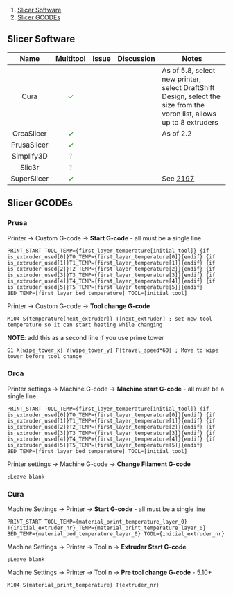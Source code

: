 1. [Slicer Software](#slicer-software)
2. [Slicer GCODEs](#slicer-gcodes)

## Slicer Software

| Name | Multitool | Issue | Discussion | Notes |
|:------:|:------:|:------:|:------:|------|
| Cura | <span style="color: green;">✓</span> | | | As of 5.8, select new printer, select DraftShift Design, select the size from the voron list, allows up to 8 extruders |
| OrcaSlicer | <span style="color: green;">✓</span> | | | As of 2.2 |
| PrusaSlicer | <span style="color: green;">✓</span> | | | |
| Simplify3D | <span style="color: silver;">?</span> | | | |
| Slic3r | <span style="color: silver;">?</span> | | | |
| SuperSlicer | <span style="color: green;">✓</span> | | | See [2197](https://github.com/supermerill/SuperSlicer/issues/2197) |

## Slicer GCODEs

### Prusa

Printer -> Custom G-code -> **Start G-code** - all must be a single line
```
PRINT_START TOOL_TEMP={first_layer_temperature[initial_tool]} {if is_extruder_used[0]}T0_TEMP={first_layer_temperature[0]}{endif} {if is_extruder_used[1]}T1_TEMP={first_layer_temperature[1]}{endif} {if is_extruder_used[2]}T2_TEMP={first_layer_temperature[2]}{endif} {if is_extruder_used[3]}T3_TEMP={first_layer_temperature[3]}{endif} {if is_extruder_used[4]}T4_TEMP={first_layer_temperature[4]}{endif} {if is_extruder_used[5]}T5_TEMP={first_layer_temperature[5]}{endif}  BED_TEMP=[first_layer_bed_temperature] TOOL=[initial_tool]
```

Printer -> Custom G-code -> **Tool change G-code**
```
M104 S{temperature[next_extruder]} T[next_extruder] ; set new tool temperature so it can start heating while changing
```

**NOTE**: add this as a second line if you use prime tower
```
G1 X{wipe_tower_x} Y{wipe_tower_y} F{travel_speed*60} ; Move to wipe tower before tool change
```

### Orca

Printer settings -> Machine G-code -> **Machine start G-code** - all must be a single line
```
PRINT_START TOOL_TEMP={first_layer_temperature[initial_tool]} {if is_extruder_used[0]}T0_TEMP={first_layer_temperature[0]}{endif} {if is_extruder_used[1]}T1_TEMP={first_layer_temperature[1]}{endif} {if is_extruder_used[2]}T2_TEMP={first_layer_temperature[2]}{endif} {if is_extruder_used[3]}T3_TEMP={first_layer_temperature[3]}{endif} {if is_extruder_used[4]}T4_TEMP={first_layer_temperature[4]}{endif} {if is_extruder_used[5]}T5_TEMP={first_layer_temperature[5]}{endif}  BED_TEMP=[first_layer_bed_temperature] TOOL=[initial_tool]
```

Printer settings -> Machine G-code -> **Change Filament G-code**
```
;Leave blank
```

### Cura

Machine Settings -> Printer -> **Start G-code** - all must be a single line
```
PRINT_START TOOL_TEMP={material_print_temperature_layer_0} T{initial_extruder_nr}_TEMP={material_print_temperature_layer_0} BED_TEMP={material_bed_temperature_layer_0} TOOL={initial_extruder_nr}
```

Machine Settings -> Printer ->  Tool n -> **Extruder Start G-code**
```
;Leave blank
```

Machine Settings -> Printer ->  Tool n -> **Pre tool change G-code** - 5.10+
```
M104 S{material_print_temperature} T{extruder_nr}
```
